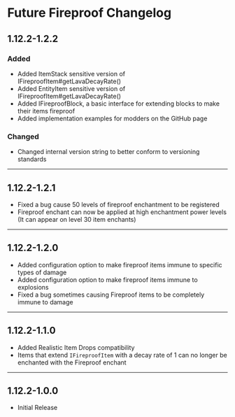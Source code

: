 # Future Fireproof Changelog
## 1.12.2-1.2.2
### Added
- Added ItemStack sensitive version of IFireproofItem#getLavaDecayRate()
- Added EntityItem sensitive version of IFireproofItem#getLavaDecayRate()
- Added IFireproofBlock, a basic interface for extending blocks to make their items fireproof
- Added implementation examples for modders on the GitHub page
### Changed
- Changed internal version string to better conform to versioning standards

---

## 1.12.2-1.2.1
- Fixed a bug cause 50 levels of fireproof enchantment to be registered
- Fireproof enchant can now be applied at high enchantment power levels (It can appear on level 30 item enchants)

---

## 1.12.2-1.2.0
- Added configuration option to make fireproof items immune to specific types of damage
- Added configuration option to make fireproof items immune to explosions
- Fixed a bug sometimes causing Fireproof items to be completely immune to damage

---

## 1.12.2-1.1.0
- Added Realistic Item Drops compatibility
- Items that extend `IFireproofItem` with a decay rate of 1 can no longer be enchanted with the Fireproof enchant

---

## 1.12.2-1.0.0
- Initial Release
